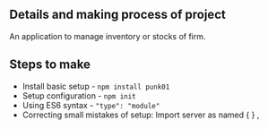 ## Details and making process of project

An application to manage inventory or stocks of firm.

## Steps to make

- Install basic setup - `npm install punk01`
- Setup configuration - `npm init`
- Using ES6 syntax    - ` "type": "module" `
- Correcting small mistakes of setup: Import server as named { } ,
